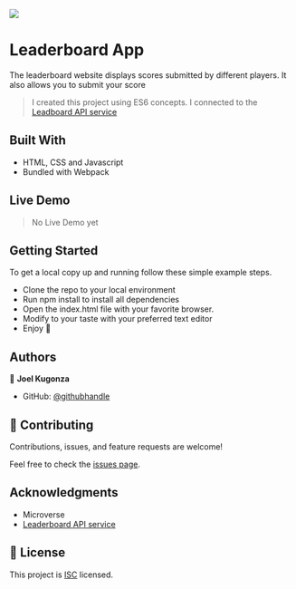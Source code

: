 ![](https://img.shields.io/badge/Microverse-blueviolet)

# Leaderboard App
 The leaderboard website displays scores submitted by different players. It also allows you to submit your score

> I created this project using ES6 concepts. 
> I connected to the [Leadboard API service](https://www.notion.so/Leaderboard-API-service-24c0c3c116974ac49488d4eb0267ade3)


## Built With

- HTML, CSS and Javascript
- Bundled with Webpack


## Live Demo
> No Live Demo yet

## Getting Started

To get a local copy up and running follow these simple example steps.

- Clone the repo to your local environment
- Run npm install to install all dependencies
- Open the index.html file with your favorite browser.
- Modify to your taste with your preferred text editor
- Enjoy :hugs:

## Authors

👤 **Joel Kugonza**

- GitHub: [@githubhandle](https://github.com/Joel-100)


## 🤝 Contributing

Contributions, issues, and feature requests are welcome!

Feel free to check the [issues page](../../issues/).

## Acknowledgments

- Microverse
- [Leaderboard API service](https://www.notion.so/Leaderboard-API-service-24c0c3c116974ac49488d4eb0267ade3)

## 📝 License

This project is [ISC](https://en.wikipedia.org/wiki/ISC_license) licensed.

